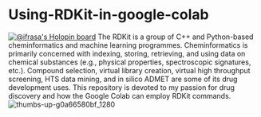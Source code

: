 # Using-RDKit-in-google-colab

[![@ifrasa's Holopin board](https://holopin.me/ifrasa)](https://holopin.io/@ifrasa)
The RDKit is a group of C++ and Python-based cheminformatics and machine learning programmes. Cheminformatics is primarily concerned with indexing, storing, retrieving, and using data on chemical substances (e.g., physical properties, spectroscopic signatures, etc.). Compound selection, virtual library creation, virtual high throughput screening, HTS data mining, and in silico ADMET are some of its drug development uses. This repository is devoted to my passion for drug discovery and how the Google Colab can employ RDKit commands.![thumbs-up-g0a66580bf_1280](https://user-images.githubusercontent.com/88136623/196047980-7dc32bd3-3935-4109-a46a-6c4cbb163253.png)
